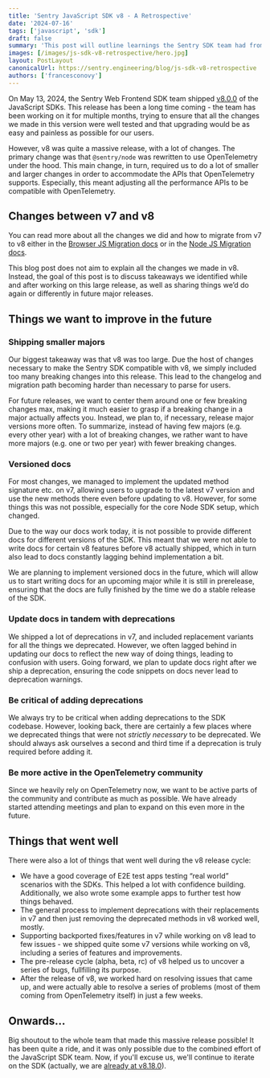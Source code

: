 ```yaml
---
title: 'Sentry JavaScript SDK v8 - A Retrospective'
date: '2024-07-16'
tags: ['javascript', 'sdk']
draft: false
summary: 'This post will outline learnings the Sentry SDK team had from releasing v8 of the JavaScript SDKs.'
images: [/images/js-sdk-v8-retrospective/hero.jpg]
layout: PostLayout
canonicalUrl: https://sentry.engineering/blog/js-sdk-v8-retrospective
authors: ['francesconovy']
---
```


On May 13, 2024, the Sentry Web Frontend SDK team shipped [v8.0.0](https://github.com/getsentry/sentry-javascript/releases/tag/8.0.0) of the JavaScript SDKs. This release has been a long time coming - the team has been working on it for multiple months, trying to ensure that all the changes we made in this version were well tested and that upgrading would be as easy and painless as possible for our users.

However, v8 was quite a massive release, with a lot of changes. The primary change was that `@sentry/node` was rewritten to use OpenTelemetry under the hood. This main change, in turn, required us to do a lot of smaller and larger changes in order to accommodate the APIs that OpenTelemetry supports. Especially, this meant adjusting all the performance APIs to be compatible with OpenTelemetry.

## Changes between v7 and v8

You can read more about all the changes we did and how to migrate from v7 to v8 either in the [Browser JS Migration docs](https://docs.sentry.io/platforms/javascript/migration/v7-to-v8/) or in the [Node JS Migration docs](https://docs.sentry.io/platforms/javascript/guides/node/migration/v7-to-v8/).

This blog post does not aim to explain all the changes we made in v8. Instead, the goal of this post is to discuss takeaways we identified while and after working on this large release, as well as sharing things we’d do again or differently in future major releases.

## Things we want to improve in the future

### Shipping smaller majors

Our biggest takeaway was that v8 was too large. Due the host of changes necessary to make the Sentry SDK compatible with v8, we simply included too many breaking changes into this release. This lead to the changelog and migration path becoming harder than necessary to parse for users.

For future releases, we want to center them around one or few breaking changes max, making it much easier to grasp if a breaking change in a major actually affects you. Instead, we plan to, if necessary, release major versions more often. To summarize, instead of having few majors (e.g. every other year) with a lot of breaking changes, we rather want to have more majors (e.g. one or two per year) with fewer breaking changes.

### Versioned docs

For most changes, we managed to implement the updated method signature etc. on v7, allowing users to upgrade to the latest v7 version and use the new methods there even before updating to v8. However, for some things this was not possible, especially for the core Node SDK setup, which changed.

Due to the way our docs work today, it is not possible to provide different docs for different versions of the SDK. This meant that we were not able to write docs for certain v8 features before v8 actually shipped, which in turn also lead to docs constantly lagging behind implementation a bit.

We are planning to implement versioned docs in the future, which will allow us to start writing docs for an upcoming major while it is still in prerelease, ensuring that the docs are fully finished by the time we do a stable release of the SDK.

### Update docs in tandem with deprecations

We shipped a lot of deprecations in v7, and included replacement variants for all the things we deprecated. However, we often lagged behind in updating our docs to reflect the new way of doing things, leading to confusion with users. Going forward, we plan to update docs right after we ship a deprecation, ensuring the code snippets on docs never lead to deprecation warnings.

### Be critical of adding deprecations

We always try to be critical when adding deprecations to the SDK codebase. However, looking back, there are certainly a few places where we deprecated things that were not _strictly necessary_ to be deprecated. We should always ask ourselves a second and third time if a deprecation is truly required before adding it.

### Be more active in the OpenTelemetry community

Since we heavily rely on OpenTelemetry now, we want to be active parts of the community and contribute as much as possible. We have already started attending meetings and plan to expand on this even more in the future.

## Things that went well

There were also a lot of things that went well during the v8 release cycle:

- We have a good coverage of E2E test apps testing “real world” scenarios with the SDKs. This helped a lot with confidence building. Additionally, we also wrote some example apps to further test how things behaved.
- The general process to implement deprecations with their replacements in v7 and then just removing the deprecated methods in v8 worked well, mostly.
- Supporting backported fixes/features in v7 while working on v8 lead to few issues - we shipped quite some v7 versions while working on v8, including a series of features and improvements.
- The pre-release cycle (alpha, beta, rc) of v8 helped us to uncover a series of bugs, fullfilling its purpose.
- After the release of v8, we worked hard on resolving issues that came up, and were actually able to resolve a series of problems (most of them coming from OpenTelemetry itself) in just a few weeks.

## Onwards...

Big shoutout to the whole team that made this massive release possible! It has been quite a ride, and it was only possible due to the combined effort of the JavaScript SDK team. Now, if you'll excuse us, we'll continue to iterate on the SDK (actually, we are [already at v8.18.0](https://github.com/getsentry/sentry-javascript/releases/tag/8.18.0)).
